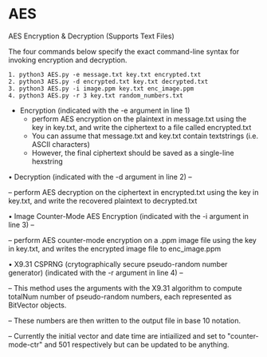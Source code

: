# AES
AES Encryption &amp; Decryption (Supports Text Files)

The four commands below specify the exact command-line syntax for invoking encryption and decryption.

	1. python3 AES.py -e message.txt key.txt encrypted.txt
	2. python3 AES.py -d encrypted.txt key.txt decrypted.txt
 	3. python3 AES.py -i image.ppm key.txt enc_image.ppm
  	4. python3 AES.py -r 3 key.txt random_numbers.txt
 
- Encryption (indicated with the -e argument in line 1)
	- perform AES encryption on the plaintext in message.txt using the key in key.txt, and write the ciphertext to a file called encrypted.txt
 	- You can assume that message.txt and key.txt contain textstrings (i.e. ASCII characters)
	- However, the final ciphertext should be saved as a single-line hexstring

• Decryption (indicated with the -d argument in line 2) –

– perform AES decryption on the ciphertext in encrypted.txt using the key in key.txt, and write the recovered plaintext to decrypted.txt

• Image Counter-Mode AES Encryption (indicated with the -i argument in line 3) –

 – perform AES counter-mode encryption on a .ppm image file using the key in key.txt, and writes the encrypted image file to enc_image.ppm

• X9.31 CSPRNG (crytographically secure pseudo-random number generator) (indicated with the -r argument in line 4) –

– This method uses the arguments with the X9.31 algorithm to compute totalNum number of pseudo-random numbers, each represented as BitVector objects.

– These numbers are then written to the output file in base 10 notation.

– Currently the initial vector and date time are intiailized and set to "counter-mode-ctr" and 501 respectively but can be updated to be anything.
